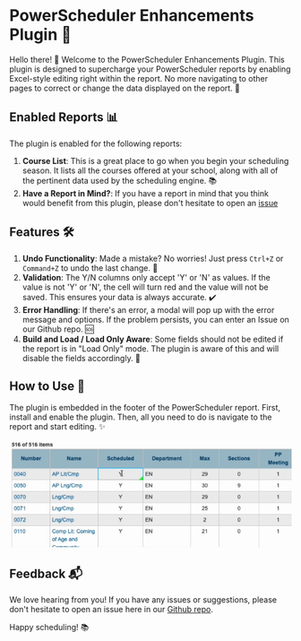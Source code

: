 # PowerScheduler Enhancements Plugin 🚀

Hello there! 👋 Welcome to the PowerScheduler Enhancements Plugin. This plugin is designed to supercharge your PowerScheduler reports by enabling Excel-style editing right within the report. No more navigating to other pages to correct or change the data displayed on the report. 🎉

## Enabled Reports 📊

The plugin is enabled for the following reports:

1. **Course List**: This is a great place to go when you begin your scheduling season. It lists all the courses offered at your school, along with all of the pertinent data used by the scheduling engine. 📚
2. **Have a Report in Mind?**: If you have a report in mind that you think would benefit from this plugin, please don't hesitate to open an [issue](https://github.com/TESD-Tech/powerscheduler-enhancements/issues)

## Features 🛠️

1. **Undo Functionality**: Made a mistake? No worries! Just press `Ctrl+Z` or `Command+Z` to undo the last change. 🔄
2. **Validation**: The Y/N columns only accept 'Y' or 'N' as values. If the value is not 'Y' or 'N', the cell will turn red and the value will not be saved. This ensures your data is always accurate. ✔️
3. **Error Handling**: If there's an error, a modal will pop up with the error message and options. If the problem persists, you can enter an Issue on our Github repo. 🆘
4. **Build and Load / Load Only Aware**: Some fields should not be edited if the report is in "Load Only" mode. The plugin is aware of this and will disable the fields accordingly. 🚫

## How to Use 📖

The plugin is embedded in the footer of the PowerScheduler report. First, install and enable the plugin. Then, all you need to do is navigate to the report and start editing. ✨

![Editing Animation](https://github.com/TESD-Tech/powerscheduler-enhancements/blob/main/assets/editing_animation.gif)

## Feedback 📬

We love hearing from you! If you have any issues or suggestions, please don't hesitate to open an issue here in our [Github repo](https://github.com/TESD-Tech/powerscheduler-enhancements/issues).

Happy scheduling! 📚
